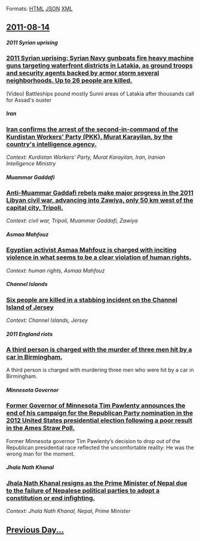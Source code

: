 
Formats: [HTML](2011/08/14/index.html)  [JSON](2011/08/14/index.json)  [XML](2011/08/14/index.xml)  

## [2011-08-14](/news/2011/08/14/index.md)

##### 2011 Syrian uprising
### [2011 Syrian uprising: Syrian Navy gunboats fire heavy machine guns targeting waterfront districts in Latakia, as ground troops and security agents backed by armor storm several neighborhoods. Up to 26 people are killed. ](/news/2011/08/14/2011-syrian-uprising-syrian-navy-gunboats-fire-heavy-machine-guns-targeting-waterfront-districts-in-latakia-as-ground-troops-and-security.md)
(Video) Battleships pound mostly Sunni areas of Latakia after thousands call for Assad&#39;s ouster

##### Iran
### [Iran confirms the arrest of the second-in-command of the Kurdistan Workers' Party (PKK), Murat Karayilan, by the country's intelligence agency. ](/news/2011/08/14/iran-confirms-the-arrest-of-the-second-in-command-of-the-kurdistan-workers-party-pkk-murat-karaya-lan-by-the-country-s-intelligence-age.md)
_Context: Kurdistan Workers' Party, Murat Karayilan, Iran, Iranian Intelligence Ministry_

##### Muammar Gaddafi
### [Anti-Muammar Gaddafi rebels make major progress in the 2011 Libyan civil war, advancing into Zawiya, only 50 km west of the capital city, Tripoli. ](/news/2011/08/14/anti-muammar-gaddafi-rebels-make-major-progress-in-the-2011-libyan-civil-war-advancing-into-zawiya-only-50-km-west-of-the-capital-city-tr.md)
_Context: civil war, Tripoli, Muammar Gaddafi, Zawiya_

##### Asmaa Mahfouz
### [Egyptian activist Asmaa Mahfouz is charged with inciting violence in what seems to be a clear violation of human rights. ](/news/2011/08/14/egyptian-activist-asmaa-mahfouz-is-charged-with-inciting-violence-in-what-seems-to-be-a-clear-violation-of-human-rights.md)
_Context: human rights, Asmaa Mahfouz_

##### Channel Islands
### [Six people are killed in a stabbing incident on the Channel Island of Jersey ](/news/2011/08/14/six-people-are-killed-in-a-stabbing-incident-on-the-channel-island-of-jersey.md)
_Context: Channel Islands, Jersey_

##### 2011 England riots
### [A third person is charged with the murder of three men hit by a car in Birmingham. ](/news/2011/08/14/a-third-person-is-charged-with-the-murder-of-three-men-hit-by-a-car-in-birmingham.md)
A third person is charged with murdering three men who were hit by a car in Birmingham.

##### Minnesota Governor
### [Former Governor of Minnesota Tim Pawlenty announces the end of his campaign for the Republican Party nomination in the 2012 United States presidential election following a poor result in the Ames Straw Poll. ](/news/2011/08/14/former-governor-of-minnesota-tim-pawlenty-announces-the-end-of-his-campaign-for-the-republican-party-nomination-in-the-2012-united-states-pr.md)
Former Minnesota governor Tim Pawlenty&rsquo;s decision to drop out of the Republican presidential race reflected the uncomfortable reality: He was the wrong man for the moment.

##### Jhala Nath Khanal
### [Jhala Nath Khanal resigns as the Prime Minister of Nepal due to the failure of Nepalese political parties to adopt a constitution or end infighting. ](/news/2011/08/14/jhala-nath-khanal-resigns-as-the-prime-minister-of-nepal-due-to-the-failure-of-nepalese-political-parties-to-adopt-a-constitution-or-end-inf.md)
_Context: Jhala Nath Khanal, Nepal, Prime Minister_

## [Previous Day...](/news/2011/08/13/index.md)

